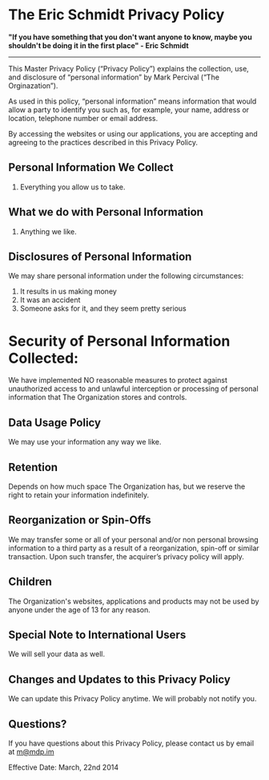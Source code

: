 # The Eric Schmidt Privacy Policy

**"If you have something that you don't want anyone to know, maybe you shouldn't be doing it in the first place" - Eric Schmidt**

----

This Master Privacy Policy (“Privacy Policy”) explains the collection, use, and disclosure of “personal information” by Mark Percival (“The Orginazation”).

As used in this policy, “personal information” means information that would allow a party to identify you such as, for example, your name, address or location, telephone number or email address.

By accessing the websites or using our applications, you are accepting and agreeing to the practices described in this Privacy Policy.

## Personal Information We Collect

1. Everything you allow us to take.

## What we do with Personal Information

1. Anything we like.

## Disclosures of Personal Information

We may share personal information under the following circumstances:

1. It results in us making money
2. It was an accident
3. Someone asks for it, and they seem pretty serious

# Security of Personal Information Collected:

We have implemented NO reasonable measures to protect against unauthorized access to and unlawful interception or processing of personal information that The Organization stores and controls.

## Data Usage Policy

We may use your information any way we like.

## Retention

Depends on how much space The Organization has, but we reserve the right to retain your information indefinitely.

## Reorganization or Spin-Offs

We may transfer some or all of your personal and/or non personal browsing information to a third party as a result of a reorganization, spin-off or similar transaction. Upon such transfer, the acquirer’s privacy policy will apply.

## Children

The Organization's websites, applications and products may not be used by anyone under the age of 13 for any reason.


## Special Note to International Users

We will sell your data as well.

## Changes and Updates to this Privacy Policy

We can update this Privacy Policy anytime. We will probably not notify you.

## Questions?

If you have questions about this Privacy Policy, please contact us by email at m@mdp.im

Effective Date: March, 22nd 2014
